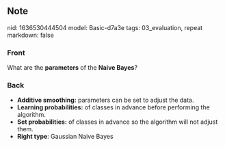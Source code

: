## Note
nid: 1636530444504
model: Basic-d7a3e
tags: 03_evaluation, repeat
markdown: false

### Front
What are the <b>parameters</b> of the <b>Naive Bayes</b>?

### Back
<ul>
  <li><strong>Additive smoothing:</strong> parameters can be set to
  adjust the data.
  <li><strong>Learning probabilities:</strong> of classes in
  advance before performing the algorithm.
  <li><strong>Set probabilities:</strong> of classes in advance so
  the algorithm will not adjust them.
  <li><strong>Right type</strong>: Gaussian Naive Bayes
</ul>

